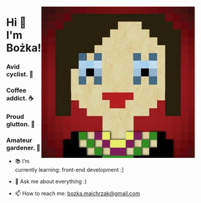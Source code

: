 
<p align="center">
<img src="https://github.com/zewazla/zewazla/blob/main/avatar_me.jpg" width="410" border-radius="50%" alt="iComics on an iPhone XS Max" align="right" />
</p>

# Hi 👋 I'm Bożka!

### Avid cyclist. :bicyclist:
### Coffee addict. :coffee:
### Proud glutton. :sandwich:
### Amateur gardener. :seedling:

- :books: I’m currently learning: front-end development :]

- 💬 Ask me about everything :)
- 📫 How to reach me: bozka.majchrzak@gmail.com



